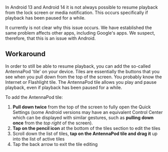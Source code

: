 In Android 13 and Android 14 it is not always possible to resume playback from the lock screen or media notification. This occurs specifically if playback has been paused for a while.

It currently is not clear why this issue occurs. We have established the same problem affects other apps, including Google's apps. We suspect, therefore, that this is an issue with Android.

## Workaround

In order to still be able to resume playback, you can add the so-called AntennaPod 'tile' on your device. Tiles are essentially the buttons that you see when you pull down from the top of the screen. You probably know the Internet or Flashlight tile. The AntennaPod tile allows you play and pause playback, even if playback has been paused for a while.

To add the AntennaPod tile:
1. **Pull down twice** from the top of the screen to fully open the Quick Settings (some Android versions may have an equivalent Control Center which can be displayed with similar gestures, such as **pulling down once** from the *top right* of the screen).
2. **Tap on the pencil icon** at the bottom of the tiles section to edit the tiles
3. Scroll down the list of tiles, **tap on the AntennaPod tile and drag it** up into the list of active tiles
4. Tap the back arrow to exit the tile editing
